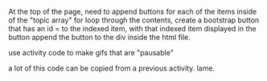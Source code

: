 At the top of the page, need to append buttons for each of the items inside of the "topic array"
for loop through the contents, create a bootstrap button that has an id = to the indexed item, with that indexed item displayed in the button
append the button to the div inside the html file.

use activity code to make gifs that are "pausable"

a lot of this code can be copied from a previous activity. lame.